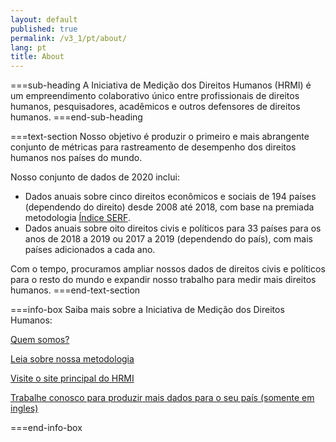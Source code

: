 ```yaml
---
layout: default
published: true
permalink: /v3_1/pt/about/
lang: pt
title: About
---
```


===sub-heading
A Iniciativa de Medição dos Direitos Humanos (HRMI) é um empreendimento colaborativo único entre profissionais de direitos humanos, pesquisadores, acadêmicos e outros defensores de direitos humanos.
===end-sub-heading

===text-section
Nosso objetivo é produzir o primeiro e mais abrangente conjunto de métricas para rastreamento de desempenho dos direitos humanos nos países do mundo.

Nosso conjunto de dados de 2020 inclui:
* Dados anuais sobre cinco direitos econômicos e sociais de 194 países (dependendo do direito) desde 2008 até 2018, com base na premiada metodologia <a href="https://serfindex.uconn.edu/" target="_blank">Índice SERF</a>.
* Dados anuais sobre oito direitos civis e políticos para 33 países para os anos de 2018 a 2019 ou 2017 a 2019 (dependendo do país), com mais países adicionados a cada ano.

Com o  tempo, procuramos ampliar nossos dados de direitos civis e políticos para o resto do mundo e expandir nosso trabalho para medir mais direitos humanos.
===end-text-section

===info-box
Saiba mais sobre a Iniciativa de Medição dos Direitos Humanos:

<a href="https://humanrightsmeasurement.org/pt-pt/about-hrmi/a-equipe/" target="_blank">Quem somos?</a>

<a href="https://humanrightsmeasurement.org/pt-pt/metodologia/visao-geral/" target="_blank">Leia sobre nossa metodologia</a>

<a href="https://humanrightsmeasurement.org/pt-pt/" target="_blank">Visite o site principal do HRMI</a>

<a href="https://humanrightsmeasurement.org/pt-pt/" target="_blank">Trabalhe conosco para produzir mais dados para o seu país (somente em ingles)</a>

===end-info-box
